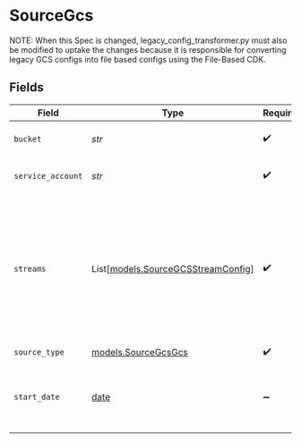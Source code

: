 # SourceGcs

NOTE: When this Spec is changed, legacy_config_transformer.py must also be
modified to uptake the changes because it is responsible for converting
legacy GCS configs into file based configs using the File-Based CDK.


## Fields

| Field                                                                                                                                                                                                                                                                                                                                            | Type                                                                                                                                                                                                                                                                                                                                             | Required                                                                                                                                                                                                                                                                                                                                         | Description                                                                                                                                                                                                                                                                                                                                      | Example                                                                                                                                                                                                                                                                                                                                          |
| ------------------------------------------------------------------------------------------------------------------------------------------------------------------------------------------------------------------------------------------------------------------------------------------------------------------------------------------------ | ------------------------------------------------------------------------------------------------------------------------------------------------------------------------------------------------------------------------------------------------------------------------------------------------------------------------------------------------ | ------------------------------------------------------------------------------------------------------------------------------------------------------------------------------------------------------------------------------------------------------------------------------------------------------------------------------------------------ | ------------------------------------------------------------------------------------------------------------------------------------------------------------------------------------------------------------------------------------------------------------------------------------------------------------------------------------------------ | ------------------------------------------------------------------------------------------------------------------------------------------------------------------------------------------------------------------------------------------------------------------------------------------------------------------------------------------------ |
| `bucket`                                                                                                                                                                                                                                                                                                                                         | *str*                                                                                                                                                                                                                                                                                                                                            | :heavy_check_mark:                                                                                                                                                                                                                                                                                                                               | Name of the GCS bucket where the file(s) exist.                                                                                                                                                                                                                                                                                                  |                                                                                                                                                                                                                                                                                                                                                  |
| `service_account`                                                                                                                                                                                                                                                                                                                                | *str*                                                                                                                                                                                                                                                                                                                                            | :heavy_check_mark:                                                                                                                                                                                                                                                                                                                               | Enter your Google Cloud <a href="https://cloud.google.com/iam/docs/creating-managing-service-account-keys#creating_service_account_keys">service account key</a> in JSON format                                                                                                                                                                  |                                                                                                                                                                                                                                                                                                                                                  |
| `streams`                                                                                                                                                                                                                                                                                                                                        | List[[models.SourceGCSStreamConfig](../models/sourcegcsstreamconfig.md)]                                                                                                                                                                                                                                                                         | :heavy_check_mark:                                                                                                                                                                                                                                                                                                                               | Each instance of this configuration defines a <a href=https://docs.airbyte.com/cloud/core-concepts#stream>stream</a>. Use this to define which files belong in the stream, their format, and how they should be parsed and validated. When sending data to warehouse destination such as Snowflake or BigQuery, each stream is a separate table. |                                                                                                                                                                                                                                                                                                                                                  |
| `source_type`                                                                                                                                                                                                                                                                                                                                    | [models.SourceGcsGcs](../models/sourcegcsgcs.md)                                                                                                                                                                                                                                                                                                 | :heavy_check_mark:                                                                                                                                                                                                                                                                                                                               | N/A                                                                                                                                                                                                                                                                                                                                              |                                                                                                                                                                                                                                                                                                                                                  |
| `start_date`                                                                                                                                                                                                                                                                                                                                     | [date](https://docs.python.org/3/library/datetime.html#date-objects)                                                                                                                                                                                                                                                                             | :heavy_minus_sign:                                                                                                                                                                                                                                                                                                                               | UTC date and time in the format 2017-01-25T00:00:00.000000Z. Any file modified before this date will not be replicated.                                                                                                                                                                                                                          | 2021-01-01T00:00:00.000000Z                                                                                                                                                                                                                                                                                                                      |
